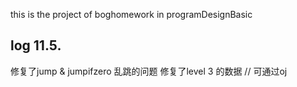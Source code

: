 this is the project of boghomework in programDesignBasic
## log 11.5.
修复了jump & jumpifzero 乱跳的问题
修复了level 3 的数据
// 可通过oj
